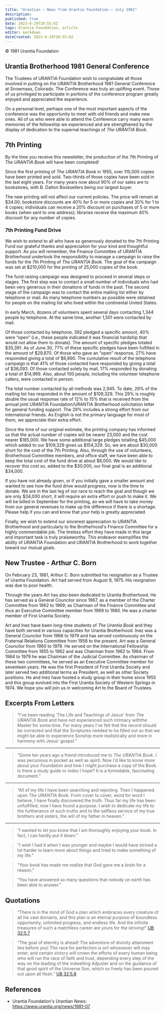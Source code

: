 ```yaml
---
title: "Urantian — News from Urantia Foundation — July 1981"
description: 
published: true
date: 2023-8-29T10:55:6Z
tags: Urantia Foundation, article
editor: markdown
dateCreated: 2023-8-29T10:55:6Z
---
```


<p class="v-card v-sheet theme--light gray lighten-3 px-2">© 1981 Urantia Foundation</p>

## Urantia Brotherhood 1981 General Conference

The Trustees of URANTIA Foundation wish to congratulate all those involved in putting on the URANTIA Brotherhood 1981 General Conference at Snowmass, Colorado. The Conference was truly an uplifting event. Those of us privileged to participate in portions of the conference program greatly enjoyed and appreciated the experience.

On a personal level, perhaps one of the most important aspects of the conference was the opportunity to meet with old friends and make new ones. All of us who were able to attend the Conference carry many warm memories of the fellowship we experienced and are strengthened by the display of dedication to the supernal teachings of _The URANTIA Book_.


## 7th Printing

By the time you receive this newsletter, the production of the 7th Printing of _The URANTIA Book_ will have been completed!

Since the first printing of _The URANTIA Book_ in 1955, over 110,000 copies have been printed and sold. Two-thirds of those copies have been sold in the last eight years. For many years now about 90% of our sales are to bookstores, with B. Dalton Booksellers being our largest buyer.

The new printing will not affect our current policies. The price will remain at $34.00; bookstore discounts are 40% for 5 or more copies and 30% for 1 to 4 copies; individuals can receive a 20% discount on purchases of 5 or more books (when sent to one address); libraries receive the maximum 40% discount for any number of copies.

### 7th Printing Fund Drive

We wish to extend to all who have so generously donated to the 7th Printing Fund our grateful thanks and appreciation for your kind and thoughtful support. As you will remember, the Finance Committee of URANTIA Brotherhood undertook the responsibility to manage a campaign to raise the funds for the 7th Printing of _The URANTIA Book_. The goal of the campaign was set at $210,000 for the printing of 25,000 copies of the book.

The fund raising campaign was designed to proceed in several steps or stages. The first step was to contact a small number of individuals who had been very generous in their donations of funds in the past. The second stage of the campaign was to contact the entire mailing list either by telephone or mail. As many telephone numbers as possible were obtained for people on the mailing list who lived within the continental United States.

In early March, dozens of volunteers spent several days contacting 1,344 people by telephone. At the same time, another 1,501 were contacted by mail.

Of those contacted by telephone, 392 pledged a specific amount, 40% were “open” (i.e., these people indicated it was financial hardship that would not allow them to donate). The amount of specific pledges totaled $35,391. As of June 30, 77% of these specific pledges have been fulfilled in the amount of $29,870. Of those who gave an “open” response, 27% have responded giving a total of $6,890. The cumulative result of the telephone campaign is that 41% of those contacted have responded by giving a total of $36,093. Of those contacted solely by mail, 17% responded by donating a total of $14,969. Also, about 100 people, including the volunteer telephone callers, were contacted in person.

The total number contacted by all methods was 2,945. To date, 29% of the mailing list has responded in the amount of $109,329. This 29% is roughly double the usual response rate of 12% to 15% that is received from the annual joint URANTIA Foundation/URANTIA Brotherhood solicitation letter for general funding support. The 29% includes a strong effort from our international friends. As English is not the primary language for most of them, we appreciate their extra effort.

Since the time of our original estimate, the printing company has informed us that the actual number of copies will be nearer 23,000 and the cost nearer $185,000. We have some additional large pledges totalling $45,000 which added to our $109,329 gives us $154,329. So, we are about $30,000 short for the cost of the 7th Printing. Also, through the use of volunteers, Brotherhood Committee members, and office staff, we have been able to keep the total cost of the fund drive at about $6,000. We would like to recover this cost so, added to the $30,000, our final goal is an additional $34,000.

If you have not already given, or if you initially gave a smaller amount and wanted to see how the fund drive would progress, now is the time to donate. We are in the last leg of our race to reach the goal and though we are only $34,000 short, it will require an extra effort or push to make it. We will be billed in September for the printing, ao we will have to take money from our general revenues to make up the difference if there is a shortage. Please help if you can and know that your help is greatly appreciated.

Finally, we wish to extend our sincerest appreciation to URANTIA Brotherhood and particularly to the Brotherhood's Finance Committee for a highly commendable job. The tireless effort they have made in this large and important task is truly praiseworthy. This endeavor exemplifies the ability of URANTIA Foundation and URANTIA Brotherhood to work together toward our mutual goals.

## New Trustee - Arthur C. Born

On February 23, 1981, Arthur C. Born submitted his resignation as a Trustee of Urantia Foundation. Art had served from August 9, 1975. His resignation was due to poor health.

Through the years Art has also been dedicated to Urantia Brotherhood. He has served as a General Councilor since 1967, as a member of the Charter Committee from 1962 to 1969; as Chairman of the Finance Committee and thus an Executive Committee member from 1969 to 1980. He was a charter member of First Urantia Society.

Art and Inez have been long-time students of _The Urantia Book_ and they have both served in various capacities for Urantia Brotherhood. Inez was a General Councilor from 1966 to 1979 and has served continuously on the Fraternal Relations Committee from 1958 to the present. Art was a General Councilor from 1960 to 1979. He served on the International Fellowship Committee from 1955 to 1962 and was Chairman from 1962 to 1964. From 1964 to 1979 he was Chairman of the Judicial Committee. As chairman of these two committees, he served as an Executive Committee member for seventeen years. He was the first President of First Urantia Society and later served two additional terms as President, as well as other Society positions. He and Inez have hosted a study group in their home since 1955 and this group evolved into the First Urantia Society of Western Springs in 1974. We hope you will join us in welcoming Art to the Board of Trustees.

## Excerpts From Letters

> “I've been reading 'The Life and Teachings of Jesus' from _The URANTlA Book_ and have not experienced such intimacy withthe Master for some time. For many years I've felt that the record should be corrected and that the Scriptures needed to he filled out so that we might be able to experience Sonship more realistically and more in harmony with Jesus‘ gospel.”

---

> “Some ten years ago a friend introduced me to _The URANTIA Book_. I was pecunious in pocket as well as spirit. Now I'd like to know more about your Foundation and how I might purchase a copy of the Book. ls there a study guide or index I hope? It is a formidable, fascinating document.”

---

> “All of my life I have been searching and rejecting. Then I happened upon _The URANTIA Book_. From cover to cover, word for word I believe, I have finally discovered the truth. Thus far my life has been unfulfilled, now l have found a purpose. I wish to dedicate my life to the furtherance of such truths and to the selfless service of my true brothers and sisters, the will of my father in heaven.”

---

> “I wanted to let you know that I am thoroughly enjoying your book. In fact, I can hardly put it down.” 

> “I wish I had it when I was younger and maybe I would have strived a lot harder to learn more about things and tried to make something of my life.”

> “Your book has made me realize that God gave me a brain for a reason.”

> “You have answered so many questions that nobody on earth has been able to answer.”

## Quotations

> “There is in the mind of God a plan which embraces every creature of all his vast domains, and this plan is an eternal purpose of boundless opportunity, unlimited progress, and endless life. And the infinite treasures of such a matchless career are yours for the striving!” [UB 32:5.7](/en/The_Urantia_Book/32#p5_7)

> “The goal of eternity is ahead! The adventure of divinity attainment lies before you! The race for perfection is on! whosoever will may enter, and certain victory will crown the efforts of every human being who will run the race of faith and trust, depending every step of the way on the leading of the indwelling Adjuster and on the guidance of that good spirit of the Universe Son, which so freely has been poured out upon all flesh.” [UB 32:5.8](/en/The_Urantia_Book/32#p5_8)


## References

- Urantia Foundation's Urantian News: https://www.urantia.org/news/1981-07